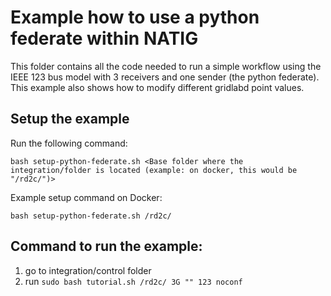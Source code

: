 # Example how to use a python federate within NATIG

This folder contains all the code needed to run a simple workflow using the IEEE 123 bus model with 3 receivers and one sender (the python federate). This example also shows how to modify different gridlabd point values.

## Setup the example

Run the following command:
```
bash setup-python-federate.sh <Base folder where the integration/folder is located (example: on docker, this would be "/rd2c/")>
```

Example setup command on Docker:

```
bash setup-python-federate.sh /rd2c/
```

## Command to run the example:

1. go to integration/control folder
2. run ` sudo bash tutorial.sh /rd2c/ 3G "" 123 noconf `

